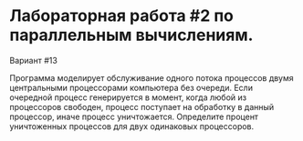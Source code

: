 Лабораторная работа #2 по параллельным вычислениям.
======

Вариант #13

Программа моделирует обслуживание одного потока процессов двумя
центральными процессорами компьютера без очереди. Если очередной процесс
генерируется в момент, когда любой из процессоров свободен, процесс поступает на
обработку в данный процессор, иначе процесс уничтожается. Определите процент
уничтоженных процессов для двух одинаковых процессоров.